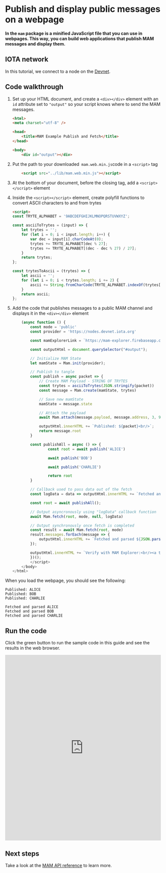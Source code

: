 # Publish and display public messages on a webpage

**In the `mam` package is a minified JavaScript file that you can use in webpages. This way, you can build web applications that publish MAM messages and display them.**

## IOTA network

In this tutorial, we connect to a node on the [Devnet](root://getting-started/1.0/networks/overview.md).

## Code walkthrough

1. Set up your HTML document, and create a `<div></div>` element with an `id` attribute set to `"output"` so your script knows where to send the MAM messages.

    ```html
    <html>
    <meta charset="utf-8" />

    <head>
        <title>MAM Example Publish and Fetch</title>
    </head>

    <body>
        <div id="output"></div>
    ```

2. Put the path to your downloaded` mam.web.min.js`code in a `<script>` tag

    ```html
        <script src="../lib/mam.web.min.js"></script>
    ```

3. At the bottom of your document, before the closing </body> tag, add a `<script></script>` element

4. Inside the `<script></script>` element, create polyfill functions to convert ASCII characters to and from trytes

    ```html
    <script>
    const TRYTE_ALPHABET = '9ABCDEFGHIJKLMNOPQRSTUVWXYZ';

    const asciiToTrytes = (input) => {
        let trytes = '';
        for (let i = 0; i < input.length; i++) {
            var dec = input[i].charCodeAt(0);
            trytes += TRYTE_ALPHABET[dec % 27];
            trytes += TRYTE_ALPHABET[(dec - dec % 27) / 27];
        }
        return trytes;
    };

    const trytesToAscii = (trytes) => {
        let ascii = '';
        for (let i = 0; i < trytes.length; i += 2) {
            ascii += String.fromCharCode(TRYTE_ALPHABET.indexOf(trytes[i]) + TRYTE_ALPHABET.indexOf(trytes[i + 1]) * 27);
        }
        return ascii;
    };
    ```

5. Add the code that publishes messages to a public MAM channel and displays it in the `<div></div>` element

    ```js
        (async function () {
            const mode = 'public'
            const provider = 'https://nodes.devnet.iota.org'

            const mamExplorerLink = `https://mam-explorer.firebaseapp.com/?provider=${encodeURIComponent(provider)}&mode=${mode}&root=`

            const outputHtml = document.querySelector("#output");

            // Initialize MAM State
            let mamState = Mam.init(provider);

            // Publish to tangle
            const publish = async packet => {
                // Create MAM Payload - STRING OF TRYTES
                const trytes = asciiToTrytes(JSON.stringify(packet))
                const message = Mam.create(mamState, trytes)

                // Save new mamState
                mamState = message.state

                // Attach the payload
                await Mam.attach(message.payload, message.address, 3, 9)

                outputHtml.innerHTML += `Published: ${packet}<br/>`;
                return message.root
            }

            const publishAll = async () => {
                    const root = await publish('ALICE')

                    await publish('BOB')

                    await publish('CHARLIE')

                    return root
            }

            // Callback used to pass data out of the fetch
            const logData = data => outputHtml.innerHTML += `Fetched and parsed ${JSON.parse(trytesToAscii(data))}<br/>`;

            const root = await publishAll();

            // Output asyncronously using "logData" callback function
            await Mam.fetch(root, mode, null, logData)

            // Output synchronously once fetch is completed
            const result = await Mam.fetch(root, mode)
            result.messages.forEach(message => {
                outputHtml.innerHTML += `Fetched and parsed ${JSON.parse(trytesToAscii(message))}<br/>`
            });

            outputHtml.innerHTML += `Verify with MAM Explorer:<br/><a target="_blank" href="${mamExplorerLink}${root}">${mamExplorerLink}${root}</a>`;
            })();
            </script>
        </body>
    </html>
    ```

When you load the webpage, you should see the following:

```
Published: ALICE
Published: BOB
Published: CHARLIE

Fetched and parsed ALICE
Fetched and parsed BOB
Fetched and parsed CHARLIE
```

## Run the code

Click the green button to run the sample code in this guide and see the results in the web browser. 

<iframe height="600px" width="100%" src="https://repl.it/@jake91/MAM-webpage?lite=true" scrolling="no" frameborder="no" allowtransparency="true" allowfullscreen="true" sandbox="allow-forms allow-pointer-lock allow-popups allow-same-origin allow-scripts allow-modals"></iframe>

## Next steps

Take a look at the [MAM API reference](../api-reference/mam-api-reference.md) to learn more.
